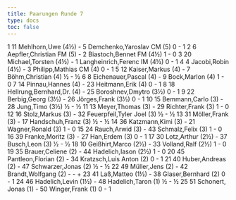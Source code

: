 ```yaml
---
title: Paarungen Runde 7
type: docs
toc: false
---
```


<runde>
1	11	Mehlhorn,Uwe		(4½)	-	5	Demchenko,Yaroslav	CM	(5)	0	-	1	 
2	6	Aepfler,Christian	FM	(5)	-	2	Biastoch,Bennet	FM	(4½)	1	-	0	 
3	20	Michael,Torsten		(4½)	-	1	Langheinrich,Ferenc	IM	(4½)	0	-	1	 
4	4	Jacobi,Robin		(4½)	-	3	Philipp,Mathias	CM	(4)	0	-	1	 
5	12	Kaiser,Markus		(4)	-	7	Böhm,Christian		(4)	½	-	½	 
6	8	Eichenauer,Pascal		(4)	-	9	Bock,Marlon		(4)	1	-	0	 
7	14	Pinnau,Hannes		(4)	-	23	Heitmann,Erik		(4)	0	-	1	 
8	18	Hellrung,Bernhard,Dr.		(4)	-	25	Boroshnev,Dmytro		(3½)	0	-	1	 
9	22	Berbig,Georg		(3½)	-	26	Jörges,Frank		(3½)	0	-	1	 
10	15	Bemmann,Carlo		(3)	-	28	Jung,Timo		(3½)	½	-	½	 
11	13	Meyer,Thomas		(3)	-	29	Richter,Frank		(3)	1	-	0	 
12	16	Stolz,Markus		(3)	-	32	Feuerpfeil,Tyler Joel		(3)	½	-	½	 
13	31	Möller,Frank		(3)	-	17	Handschuh,Franz		(3)	½	-	½	 
14	36	Katzmann,Kimi		(3)	-	21	Wagner,Ronald		(3)	1	-	0	 
15	24	Rauch,Arwid		(3)	-	43	Schmalz,Felix		(3)	1	-	0	 
16	39	Franke,Moritz		(3)	-	27	Han,Erdem		(3)	0	-	1	 
17	30	Lotz,Arthur		(2½)	-	37	Busch,Leon		(3)	½	-	½	 
18	10	Geißhirt,Marco		(2½)	-	33	Volland,Ralf		(2½)	1	-	0	 
19	35	Brauer,Celiene		(2)	-	44	Hadelich,Iason		(2½)	1	-	0	 
20	45	Pantleon,Florian		(2)	-	34	Kratzsch,Luis Anton		(2)	0	-	1	 
21	40	Huber,Andreas		(2)	-	47	Schwarzer,Jonas		(2)	½	-	½	 
22	49	Müller,Jens		(2)	-	42	Brandt,Wolfgang		(2)	-	-	+	 
23	41	Laß,Matteo		(1½)	-	38	Glaser,Bernhard		(2)	0	-	1	 
24	46	Hadelich,Levin		(1½)	-	48	Hadelich,Taron		(1)	½	-	½	 
25	51	Schonert, Jonas		(1)	-	50	Winger,Frank		(1)	0	-	1	 
</runde>
